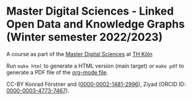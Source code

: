 # Master Digital Sciences - Linked Open Data and Knowledge Graphs (Winter semester 2022/2023)

A course as part of the [Master Digital
Sciences](https://digital-sciences.de) at
[TH Köln](https://www.th-koeln.de/)

Run `make html` to generate a HTML version (main target) or `make pdf`
to generate a PDF file of the [org-mode file](./index.org).

CC-BY Konrad Förstner and
([0000-0002-1481-2996](https://orcid.org/0000-0002-1481-2996)), Ziyad
(ORCID ID:
[0000-0003-4773-7467](https://orcid.org/0000-0003-4773-7467)).
